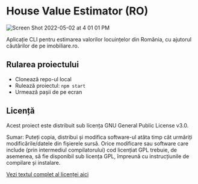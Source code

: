 # House Value Estimator (RO)
![Screen Shot 2022-05-02 at 4 01 01 PM](https://user-images.githubusercontent.com/17914968/166237842-72c9e698-70dd-47b5-8b71-240d07ead2de.png)

Aplicație CLI pentru estimarea valorilor locuințelor din România, cu ajutorul căutărilor de pe imobiliare.ro.

## Rularea proiectului

  - Clonează repo-ul local
  - Rulează proiectul: `npm start`
  - Urmează pașii de pe ecran

## Licență

Acest proiect este distribuit sub licența GNU General Public License v3.0. 

Sumar: Puteți copia, distribui și modifica software-ul atâta timp cât urmăriți modificările/datele din fișierele sursă. Orice modificare sau software care include (prin intermediul compilatorului) cod licențiat GPL trebuie, de asemenea, să fie disponibil sub licența GPL, împreună cu instrucțiunile de compilare și instalare.

[Vezi textul complet al licenței aici](https://tldrlegal.com/license/gnu-general-public-license-v3-(gpl-3)#fulltext)
